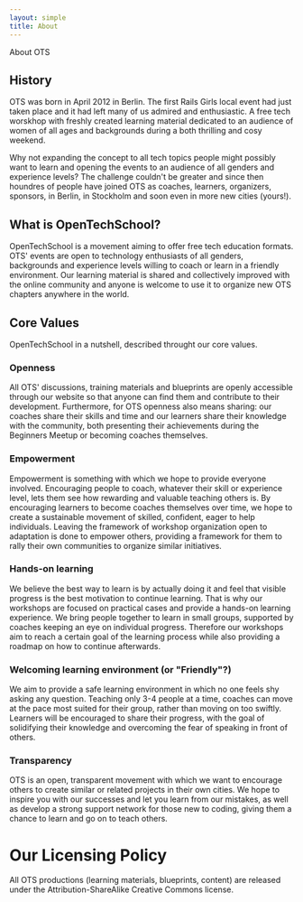 ```yaml
---
layout: simple
title: About
---
```



About OTS

## History

OTS was born in April 2012 in Berlin. The first Rails Girls local event had just taken place and it had left many of us admired and enthusiastic. A free tech worskhop with freshly created learning material dedicated to an audience of women of all ages and backgrounds during a both thrilling and cosy weekend.

Why not expanding the concept to all tech topics people might possibly want to learn and opening the events to an audience of all genders and experience levels?
The challenge couldn't be greater and since then houndres of people have joined OTS as coaches, learners, organizers, sponsors, in Berlin, in Stockholm and soon even in more new cities (yours!).

## What is OpenTechSchool?

OpenTechSchool is a movement aiming to offer free tech education formats. OTS' events are open to technology enthusiasts of all genders, backgrounds and experience levels willing to coach or learn in a friendly environment. Our learning material is shared and collectively improved with the online community and anyone is welcome to use it to organize new OTS chapters anywhere in the world.

## Core Values

OpenTechSchool in a nutshell, described throught our core values.

### Openness
All OTS' discussions, training materials and blueprints are openly accessible through our website so that anyone can find them and contribute to their development. Furthermore, for OTS openness also means sharing: our coaches share their skills and time and our learners share their knowledge with the community, both presenting their achievements during the Beginners Meetup or becoming coaches themselves.

### Empowerment
Empowerment is something with which we hope to provide everyone involved. Encouraging people to coach, whatever their skill or experience level, lets them see how rewarding and valuable teaching others is. By encouraging learners to become coaches themselves over time, we hope to create a sustainable movement of skilled, confident, eager to help individuals. Leaving the framework of workshop organization open to adaptation is done to empower others, providing a framework for them to rally their own communities to organize similar initiatives.

### Hands-on learning
We believe the best way to learn is by actually doing it and feel that visible progress is the best motivation to continue learning. That is why our workshops are focused on practical cases and provide a hands-on learning experience. We bring people together to learn in small groups, supported by coaches keeping an eye on individual progress. Therefore our workshops aim to reach a certain goal of the learning process while also providing a roadmap on how to continue afterwards.

### Welcoming learning environment   (or "Friendly"?)
We aim to provide a safe learning environment in which no one feels shy asking any question. Teaching only 3-4 people at a time, coaches can move at the pace most suited for their group, rather than moving on too swiftly. Learners will be encouraged to share their progress, with the goal of solidifying their knowledge and overcoming the fear of speaking in front of others.

### Transparency
OTS is an open, transparent movement with which we want to encourage others to create similar or related projects in their own cities. We hope to inspire you with our successes and let you learn from our mistakes, as well as develop a strong support network for those new to coding, giving them a chance to learn and go on to teach others.

# Our Licensing Policy
All OTS productions (learning materials, blueprints, content) are released under the Attribution-ShareAlike Creative Commons license.
